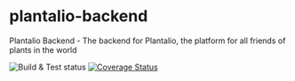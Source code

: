 # plantalio-backend
Plantalio Backend - The backend for Plantalio, the platform for all friends of plants in the world

![Build & Test status](https://github.com/Mastertrap21/plantalio-backend/actions/workflows/ci.yml/badge.svg) [![Coverage Status](https://coveralls.io/repos/github/Mastertrap21/plantalio-backend/badge.svg?branch=main)](https://coveralls.io/github/Mastertrap21/plantalio-backend?branch=main)
